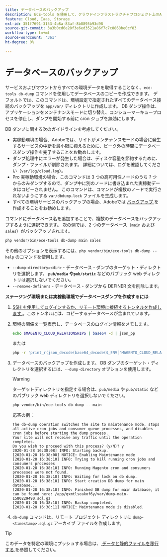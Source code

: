 ```yaml
---
title: データベースのバックアップ
description: ECE-tools を使用して、クラウドインフラストラクチャプロジェクト上のAdobe Commerceのデータベースのバックアップを作成する方法を説明します。
feature: Cloud, Iaas, Storage
exl-id: 351f7691-3153-4b8a-83af-8b8895b93d98
source-git-commit: 3a3b0cd6e28f3e6ed3521a86f7c7c8868be0cf83
workflow-type: tm+mt
source-wordcount: '361'
ht-degree: 0%

---
```


# データベースのバックアップ

サービスおよびマウントからすべての環境データを取得することなく、`ece-tools db-dump` コマンドを使用してデータベースのコピーを作成できます。 デフォルトでは、このコマンドは、環境設定で指定されたすべてのデータベース接続のバックアップを `app/var/` ディレクトリに作成します。 DB ダンプ操作は、アプリケーションをメンテナンスモードに切り替え、コンシューマーキュープロセスを停止し、ダンプを開始する前に cron ジョブを無効にします。

DB ダンプに関する次のガイドラインを考慮してください。

- 実稼動環境の場合、Adobeでは、サイトがメンテナンスモードの場合に発生するサービスの中断を最小限に抑えるために、ピーク外の時間にデータベースダンプ操作を完了することをお勧めします。
- ダンプ処理中にエラーが発生した場合は、ディスク容量を節約するために、ダンプ・ファイルが削除されます。 詳細については、ログを確認してください（`var/log/cloud.log`）。
- Pro 実稼動環境の場合、このコマンドは 3 つの高可用性ノードのうち _1 つ_ からのみダンプするので、ダンプ中に別のノードに書き込まれた実稼動データはコピーされません。 このコマンドは、コマンドが複数のノードで実行されないようにする `var/dbdump.lock` ファイルを生成します。
- すべての環境サービスのバックアップの場合、Adobeでは [ バックアップ ](snapshots.md) を作成することをお勧めします。

コマンドにデータベース名を追加することで、複数のデータベースをバックアップするように選択できます。 次の例では、2 つのデータベース（`main` および `sales`）がバックアップされます。

```bash
php vendor/bin/ece-tools db-dump main sales
```

その他のオプションを表示するには、`php vendor/bin/ece-tools db-dump --help` のコマンドを使用します。

- `--dump-directory=<dir>` - データベース・ダンプのターゲット・ディレクトリを選択します。 **`pub/media` や`pub/static`** などのパブリック web ディレクトリは選択しないでください。
- `--remove-definers` - データベース・ダンプから DEFINER 文を削除します。

**ステージング環境または実稼動環境でデータベースダンプを作成するには**:

1. [SSH を使用してログインするか、リモート環境に接続するトンネルを作成します ](../development/secure-connections.md)。このトンネルには、コピーするデータベースが含まれています。

1. 環境の関係を一覧表示し、データベースのログイン情報をメモします。

   ```bash
   echo $MAGENTO_CLOUD_RELATIONSHIPS | base64 -d | json_pp
   ```

   または

   ```bash
   php -r 'print_r(json_decode(base64_decode($_ENV["MAGENTO_CLOUD_RELATIONSHIPS"]))->database);'
   ```

1. データベースのバックアップを作成します。 DB ダンプのターゲット・ディレクトリを選択するには、`--dump-directory` オプションを使用します。

   >[!WARNING]
   >
   >ターゲットディレクトリを指定する場合は、`pub/media` や `pub/static` などのパブリック web ディレクトリを選択しないでください。

   ```bash
   php vendor/bin/ece-tools db-dump -- main
   ```

   応答の例：

   ```
   The db-dump operation switches the site to maintenance mode, stops all active cron jobs and consumer queue processes, and disables cron jobs before starting the dump process.
   Your site will not receive any traffic until the operation completes.
   Do you wish to proceed with this process? (y/N)? y
   2020-01-28 16:38:08] INFO: Starting backup.
   [2020-01-28 16:38:08] NOTICE: Enabling Maintenance mode
   [2020-01-28 16:38:10] INFO: Trying to kill running cron jobs and consumers processes
   [2020-01-28 16:38:10] INFO: Running Magento cron and consumers processes were not found.
   [2020-01-28 16:38:10] INFO: Waiting for lock on db dump.
   [2020-01-28 16:38:10] INFO: Start creation DB dump for main database...
   [2020-01-28 16:38:10] INFO: Finished DB dump for main database, it can be found here: /app/qxmtlseakof6y/var/dump-main-1580229490.sql.gz
   [2020-01-28 16:38:10] INFO: Backup completed.
   [2020-01-28 16:38:11] NOTICE: Maintenance mode is disabled.
   ```

1. `db-dump` コマンドは、リモート プロジェクト ディレクトリに `dump-<timestamp>.sql.gz` アーカイブ ファイルを作成します。

>[!TIP]
>
>このデータを特定の環境にプッシュする場合は、[ データと静的ファイルを移行する ](../deploy/staging-production.md#migrate-static-files) を参照してください。
